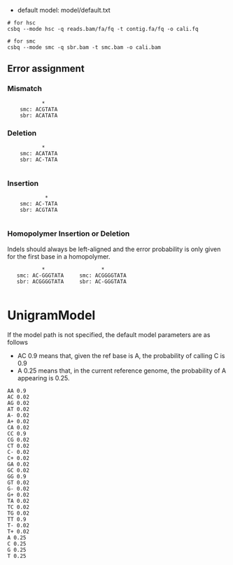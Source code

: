 * default model: model/default.txt

```
# for hsc 
csbq --mode hsc -q reads.bam/fa/fq -t contig.fa/fq -o cali.fq

# for smc
csbq --mode smc -q sbr.bam -t smc.bam -o cali.bam

```


## Error assignment

### Mismatch

```
           *
    smc: ACGTATA
    sbr: ACATATA
```


### Deletion

```
           *
    smc: ACATATA
    sbr: AC-TATA
  
```


### Insertion

```
            *
    smc: AC-TATA
    sbr: ACGTATA
  
```


### Homopolymer Insertion or Deletion

Indels should always be left-aligned and the error probability is only given for the first base in a homopolymer.

```
           *                  *
   smc: AC-GGGTATA     smc: ACGGGGTATA 
   sbr: ACGGGGTATA     sbr: AC-GGGTATA
   
```


# UnigramModel

If the model path is not specified, the default model parameters are as follows

* AC 0.9 means that, given the ref base is A, the probability of calling C is 0.9
* A 0.25 means that, in the current reference genome, the probability of A appearing is 0.25.

```
AA 0.9
AC 0.02
AG 0.02
AT 0.02
A- 0.02
A+ 0.02
CA 0.02
CC 0.9
CG 0.02
CT 0.02
C- 0.02
C+ 0.02
GA 0.02
GC 0.02
GG 0.9
GT 0.02
G- 0.02
G+ 0.02
TA 0.02
TC 0.02
TG 0.02
TT 0.9
T- 0.02
T+ 0.02
A 0.25
C 0.25
G 0.25
T 0.25
```
